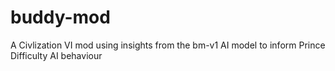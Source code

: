 # buddy-mod
A Civlization VI mod using insights from the bm-v1 AI model to inform Prince Difficulty AI behaviour
